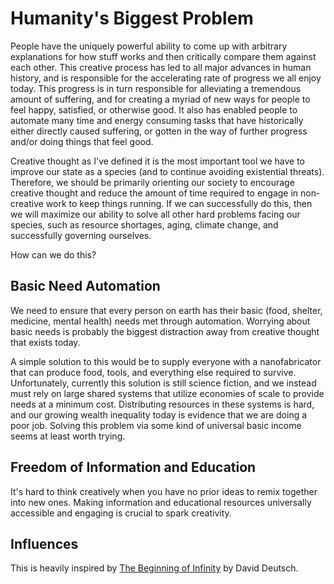 # Humanity's Biggest Problem

People have the uniquely powerful ability to come up with arbitrary
explanations for how stuff works and then critically compare them against each
other. This creative process has led to all major advances in human history,
and is responsible for the accelerating rate of progress we all enjoy today.
This progress is in turn responsible for alleviating a tremendous amount of
suffering, and for creating a myriad of new ways for people to feel happy,
satisfied, or otherwise good.  It also has enabled people to automate many time
and energy consuming tasks that have historically either directly caused
suffering, or gotten in the way of further progress and/or doing things that
feel good.

Creative thought as I've defined it is the most important tool we have to
improve our state as a species (and to continue avoiding existential threats).
Therefore, we should be primarily orienting our society to encourage creative
thought and reduce the amount of time required to engage in non-creative work
to keep things running. If we can successfully do this, then we will maximize
our ability to solve all other hard problems facing our species, such as
resource shortages, aging, climate change, and successfully governing
ourselves.

How can we do this?

## Basic Need Automation

We need to ensure that every person on earth has their basic (food, shelter,
medicine, mental health) needs met through automation. Worrying about basic
needs is probably the biggest distraction away from creative thought that
exists today.

A simple solution to this would be to supply everyone with a nanofabricator
that can produce food, tools, and everything else required to survive.
Unfortunately, currently this solution is still science fiction, and we instead
must rely on large shared systems that utilize economies of scale to provide
needs at a minimum cost. Distributing resources in these systems is hard, and
our growing wealth inequality today is evidence that we are doing a poor job.
Solving this problem via some kind of universal basic income seems at least
worth trying.

## Freedom of Information and Education

It's hard to think creatively when you have no prior ideas to remix together
into new ones. Making information and educational resources universally
accessible and engaging is crucial to spark creativity.


## Influences

This is heavily inspired by
[The Beginning of
Infinity](https://en.wikipedia.org/wiki/The_Beginning_of_Infinity) by David
Deutsch.
